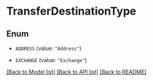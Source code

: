 # TransferDestinationType

## Enum


* `ADDRESS` (value: `"Address"`)

* `EXCHANGE` (value: `"Exchange"`)


[[Back to Model list]](../README.md#documentation-for-models) [[Back to API list]](../README.md#documentation-for-api-endpoints) [[Back to README]](../README.md)


